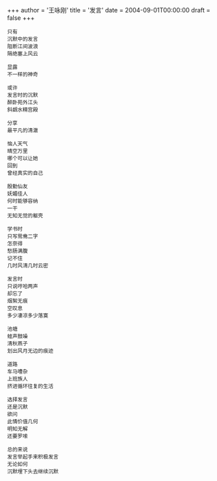 +++
author = '王咏刚'
title = '发言'
date = 2004-09-01T00:00:00
draft = false
+++

<div class="poem">

```
只有
沉默中的发言
阻断江间波浪
隔绝塞上风云

显露
不一样的神奇

或许
发言时的沉默
醉卧苑外江头
斜觑水精宫殿

分享
最平凡的清澈

恼人天气
晴空万里
哪个可以让她
回到
曾经真实的自己

殷勤仙友
妩媚佳人
何时能够容纳
一干
无知无觉的躯壳

学书时
只写鸳鸯二字
怎奈得
愁肠满腹
记不住
几时风清几时云密

发言时
只说哼哈两声
却忘了
烟絮无痕
空叹息
多少凄凉多少落寞

池塘
蛙声鼓噪
清秋燕子
划出风月无边的痕迹

道路
车马嘈杂
上班族人
挤进循环往复的生活

选择发言
还是沉默
欲问
此情价值几何
明知无解
还要罗嗦

总的来说
发言举起手来积极发言
无论如何
沉默埋下头去继续沉默
```

</div>
